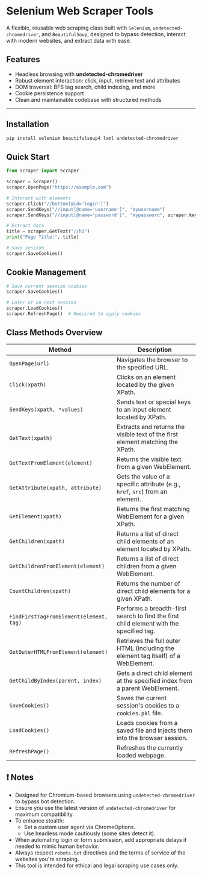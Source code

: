# Selenium Web Scraper Tools

A flexible, reusable web scraping class built with `Selenium`, `undetected-chromedriver`, and `BeautifulSoup`, designed to bypass detection, interact with modern websites, and extract data with ease.

## Features

- Headless browsing with **undetected-chromedriver**
- Robust element interaction: click, input, retrieve text and attributes
- DOM traversal: BFS tag search, child indexing, and more
- Cookie persistence support
- Clean and maintainable codebase with structured methods

---

## Installation

```bash
pip install selenium beautifulsoup4 lxml undetected-chromedriver
```

## Quick Start

```python
from scraper import Scraper

scraper = Scraper()
scraper.OpenPage("https://example.com")

# Interact with elements
scraper.Click("//button[@id='login']")
scraper.SendKeys("//input[@name='username']", "myusername")
scraper.SendKeys("//input[@name='password']", "mypassword", scraper.keys.RETURN)

# Extract data
title = scraper.GetText("//h1")
print("Page Title:", title)

# Save session
scraper.SaveCookies()
```

## Cookie Management

```python
# Save current session cookies
scraper.SaveCookies()

# Later or on next session
scraper.LoadCookies()
scraper.RefreshPage()  # Required to apply cookies
```

## Class Methods Overview

| Method                                  | Description                                                                             |
| --------------------------------------- | --------------------------------------------------------------------------------------- |
| `OpenPage(url)`                         | Navigates the browser to the specified URL.                                             |
| `Click(xpath)`                          | Clicks on an element located by the given XPath.                                        |
| `SendKeys(xpath, *values)`              | Sends text or special keys to an input element located by XPath.                        |
| `GetText(xpath)`                        | Extracts and returns the visible text of the first element matching the XPath.          |
| `GetTextFromElement(element)`           | Returns the visible text from a given WebElement.                                       |
| `GetAttribute(xpath, attribute)`        | Gets the value of a specific attribute (e.g., `href`, `src`) from an element.           |
| `GetElement(xpath)`                     | Returns the first matching WebElement for a given XPath.                                |
| `GetChildren(xpath)`                    | Returns a list of direct child elements of an element located by XPath.                 |
| `GetChildrenFromElement(element)`       | Returns a list of direct children from a given WebElement.                              |
| `CountChildren(xpath)`                  | Returns the number of direct child elements for a given XPath.                          |
| `FindFirstTagFromElement(element, tag)` | Performs a breadth-first search to find the first child element with the specified tag. |
| `GetOuterHTMLFromElement(element)`      | Retrieves the full outer HTML (including the element tag itself) of a WebElement.       |
| `GetChildByIndex(parent, index)`        | Gets a direct child element at the specified index from a parent WebElement.            |
| `SaveCookies()`                         | Saves the current session's cookies to a `cookies.pkl` file.                            |
| `LoadCookies()`                         | Loads cookies from a saved file and injects them into the browser session.              |
| `RefreshPage()`                         | Refreshes the currently loaded webpage.                                                 |

## ❗ Notes

- Designed for Chromium-based browsers using `undetected-chromedriver` to bypass bot detection.
- Ensure you use the latest version of `undetected-chromedriver` for maximum compatibility.
- To enhance stealth:
  - Set a custom user agent via ChromeOptions.
  - Use headless mode cautiously (some sites detect it).
- When automating login or form submission, add appropriate delays if needed to mimic human behavior.
- Always respect `robots.txt` directives and the terms of service of the websites you're scraping.
- This tool is intended for ethical and legal scraping use cases only.
